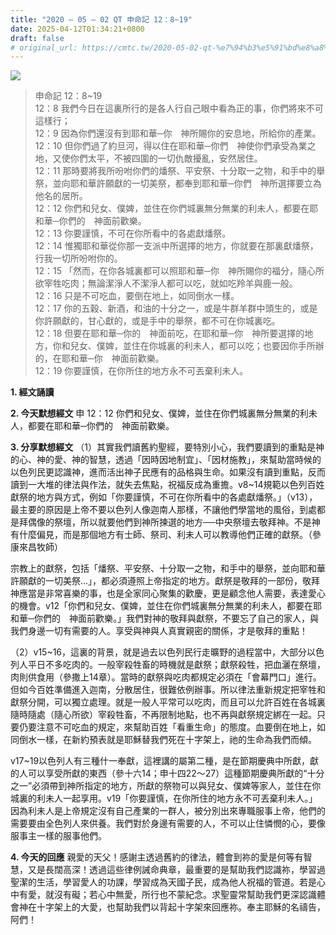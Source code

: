 ```yaml
---
title: "2020 – 05 – 02 QT 申命記 12：8~19"
date: 2025-04-12T01:34:21+0800
draft: false
# original_url: https://cmtc.tw/2020-05-02-qt-%e7%94%b3%e5%91%bd%e8%a8%98-12%ef%bc%9a819
---
```


![](/images/qt.jpg)
> 申命記 12：8\~19  
> 12：8 我們今日在這裏所行的是各人行自己眼中看為正的事，你們將來不可這樣行；  
> 12：9 因為你們還沒有到耶和華─你　神所賜你的安息地，所給你的產業。  
> 12：10 但你們過了約旦河，得以住在耶和華─你們　神使你們承受為業之地，又使你們太平，不被四圍的一切仇敵擾亂，安然居住。  
> 12：11 那時要將我所吩咐你們的燔祭、平安祭、十分取一之物，和手中的舉祭，並向耶和華許願獻的一切美祭，都奉到耶和華─你們　神所選擇要立為他名的居所。  
> 12：12 你們和兒女、僕婢，並住在你們城裏無分無業的利未人，都要在耶和華─你們的　神面前歡樂。  
> 12：13 你要謹慎，不可在你所看中的各處獻燔祭。  
> 12：14 惟獨耶和華從你那一支派中所選擇的地方，你就要在那裏獻燔祭，行我一切所吩咐你的。  
> 12：15 「然而，在你各城裏都可以照耶和華─你　神所賜你的福分，隨心所欲宰牲吃肉；無論潔淨人不潔淨人都可以吃，就如吃羚羊與鹿一般。  
> 12：16 只是不可吃血，要倒在地上，如同倒水一樣。  
> 12：17 你的五穀、新酒，和油的十分之一，或是牛群羊群中頭生的，或是你許願獻的，甘心獻的，或是手中的舉祭，都不可在你城裏吃。  
> 12：18 但要在耶和華─你的　神面前吃，在耶和華─你　神所要選擇的地方，你和兒女、僕婢，並住在你城裏的利未人，都可以吃；也要因你手所辦的，在耶和華─你　神面前歡樂。  
> 12：19 你要謹慎，在你所住的地方永不可丟棄利未人。

**1. 經文誦讀**

**2.  今天默想經文**
申 12：12 你們和兒女、僕婢，並住在你們城裏無分無業的利未人，都要在耶和華─你們的　神面前歡樂。

**3. 分享默想經文**
（1）其實我們讀舊約聖經，要特別小心，我們要讀到的重點是神的心、神的愛、神的智慧，透過「因時因地制宜」、「因材施教」，來幫助當時候的以色列民更認識神，進而活出神子民應有的品格與生命。如果沒有讀到重點，反而讀到一大堆的律法與作法，就失去焦點，祝福反成為重擔。v8\~14規範以色列百姓獻祭的地方與方式，例如「你要謹慎，不可在你所看中的各處獻燔祭。」（v13），最主要的原因是上帝不要以色列人像迦南人那樣，不讓他們學當地的風俗，到處都是拜偶像的祭壇，所以就要他們到神所揀選的地方──中央祭壇去敬拜神。不是神有什麼偏見，而是那個地方有士師、祭司、利未人可以教導他們正確的獻祭。（參康來昌牧師）

宗教上的獻祭，包括「燔祭、平安祭、十分取一之物，和手中的舉祭，並向耶和華許願獻的一切美祭…」，都必須遵照上帝指定的地方。獻祭是敬拜的一部份，敬拜神應當是非常喜樂的事，也是全家同心聚集的歡慶，更是顧念他人需要，表達愛心的機會。v12「你們和兒女、僕婢，並住在你們城裏無分無業的利未人，都要在耶和華─你們的　神面前歡樂。」我們對神的敬拜與獻祭，不要忘了自己的家人，與我們身邊一切有需要的人。享受與神與人真實親密的關係，才是敬拜的重點！

（2）v15\~16，這裏的背景，就是過去以色列民行走曠野的過程當中，大部分以色列人平日不多吃肉的。一般宰殺牲畜的時機就是獻祭；獻祭殺牲，把血灑在祭壇，肉則供食用（參撒上14章）。當時的獻祭與吃肉都規定必須在「會幕門口」進行。但如今百姓準備進入迦南，分散居住，很難依例辦事。所以律法重新規定把宰牲和獻祭分開，可以獨立處理。就是一般人平常可以吃肉，而且可以允許百姓在各城裏隨時隨處（隨心所欲）宰殺牲畜，不再限制地點，也不再與獻祭規定綁在一起。只要仍要注意不可吃血的規定，來幫助百姓「看重生命」的態度。血要倒在地上，如同倒水一樣，在新約預表就是耶穌替我們死在十字架上，祂的生命為我們而傾。

v17\~19以色列人有三種什一奉獻，這裡講的屬第二種，是在節期慶典中所獻，獻的人可以享受所獻的東西（參十六14；申十四22～27）這種節期慶典所獻的“十分之一”必須帶到神所指定的地方，所獻的祭物可以與兒女、僕婢等家人，並住在你城裏的利未人一起享用。v19「你要謹慎，在你所住的地方永不可丟棄利未人。」因為利未人是上帝規定沒有自己產業的一群人，被分別出來專職服事上帝，他們的需要要由全色列人來供養。我們對於身邊有需要的人，不可以止住憐憫的心，要像服事主一樣的服事他們。

**4. 今天的回應**
親愛的天父！感謝主透過舊約的律法，體會到祢的愛是何等有智慧，又是長闊高深！透過這些律例誡命典章，最重要的是幫助我們認識祢，學習過聖潔的生活，學習愛人的功課，學習成為天國子民，成為他人祝福的管道。若是心中有愛，就沒有礙；若心中無愛，所行也不蒙紀念。求聖靈常幫助我們更深認識體會神在十字架上的大愛，也幫助我們以背起十字架來回應祢。奉主耶穌的名禱告，阿們！
